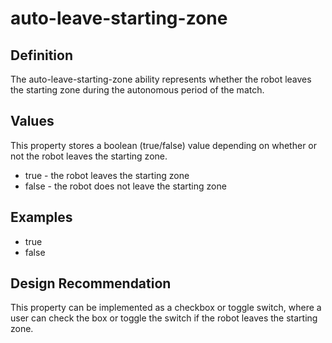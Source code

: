 # auto-leave-starting-zone

## Definition
The auto-leave-starting-zone ability represents whether the robot leaves the starting zone during the autonomous period of the match.

## Values
This property stores a boolean (true/false) value depending on whether or not the robot leaves the starting zone.
- true - the robot leaves the starting zone
- false - the robot does not leave the starting zone

## Examples
- true
- false

## Design Recommendation
This property can be implemented as a checkbox or toggle switch, where a user can check the box or toggle the switch if the robot leaves the starting zone.